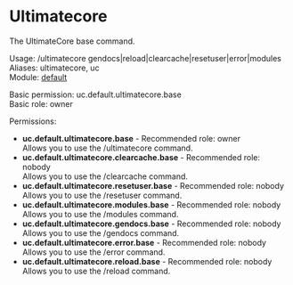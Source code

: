 Ultimatecore
====
The UltimateCore base command.

Usage: /ultimatecore gendocs|reload|clearcache|resetuser|error|modules<br>
Aliases: ultimatecore, uc<br>
Module: [default](../modules/default.md)<br>

Basic permission: uc.default.ultimatecore.base<br>
Basic role: owner<br>

Permissions: <br>
* **uc.default.ultimatecore.base** - Recommended role: owner<br>Allows you to use the /ultimatecore command.
* **uc.default.ultimatecore.clearcache.base** - Recommended role: nobody<br>Allows you to use the /clearcache command.
* **uc.default.ultimatecore.resetuser.base** - Recommended role: nobody<br>Allows you to use the /resetuser command.
* **uc.default.ultimatecore.modules.base** - Recommended role: nobody<br>Allows you to use the /modules command.
* **uc.default.ultimatecore.gendocs.base** - Recommended role: nobody<br>Allows you to use the /gendocs command.
* **uc.default.ultimatecore.error.base** - Recommended role: nobody<br>Allows you to use the /error command.
* **uc.default.ultimatecore.reload.base** - Recommended role: nobody<br>Allows you to use the /reload command.

